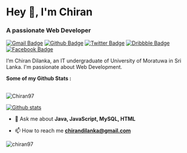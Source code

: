 <h1>Hey 👋, I'm Chiran</h1>
<h3>A passionate Web Developer</h3>

[![Gmail Badge](https://img.shields.io/badge/-chirandilanka@gmail.com-c14438?style=flat&logo=Gmail&logoColor=white&link=mailto:chirandilanka@gmail.com)](mailto:chirandilanka@gmail.com) [![Github Badge](https://img.shields.io/badge/-Chiran97-grey?style=flat&logo=github&logoColor=white&link=https://github.com/Chiran97/)](https://www.github.com/Chiran97/) [![Twitter Badge](https://img.shields.io/badge/-@ChiranDilanka-00acee?style=flat&logo=twitter&logoColor=white&link=https://twitter.com/@ChiranDilanka/)](https://twitter.com/ChiranDilanka) [![Dribbble Badge](https://img.shields.io/badge/-Chiran97-ea4c89?style=flat&logo=dribbble&logoColor=white&link=https://dribbble.com/Chiran97/)](https://dribbble.com/Chiran97)  [![Facebook Badge](https://img.shields.io/badge/-chiran.dilanka-3b5998?style=flat&logo=facebook&logoColor=white&link=https://facebook.com/chiran.dilanka/)](https://facebook.com/chiran.dilanka) 


<p align='left'>I’m Chiran Dilanka, an IT undergraduate of University of Moratuwa in Sri Lanka. I'm passionate about Web Development.</p>
<b>Some of my Github Stats :</b></br></br>
<p align=left> <img src=https://komarev.com/ghpvc/?username=Chiran97 alt=Chiran97 /> </p>

[![Github stats](https://github-readme-stats.vercel.app/api?username=Chiran97&show_icons=true&include_all_commits=true)](https://github.com/Chiran97/github-readme-stats)
<!-- [![Top Langs](https://github-readme-stats.vercel.app/api/top-langs/?username=Chiran97&layout=compact)](https://github.com/Chiran97/github-readme-stats) -->

- 💬 Ask me about **Java, JavaScript, MySQL, HTML**

- 📫 How to reach me **chirandilanka@gmail.com**


<p><img align="center" src="https://github-readme-stats.vercel.app/api/top-langs?username=chiran97&show_icons=true&locale=en&layout=compact" alt="chiran97" /></p>
